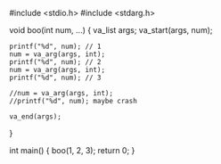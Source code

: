 #include <stdio.h>
#include <stdarg.h>

void boo(int num, ...)
{
    va_list args;
    va_start(args, num);
    
    printf("%d", num); // 1
    num = va_arg(args, int);
    printf("%d", num); // 2
    num = va_arg(args, int);
    printf("%d", num); // 3
    
    //num = va_arg(args, int);
    //printf("%d", num); maybe crash
    
    va_end(args);
}

int main()
{
    boo(1, 2, 3);
    return 0;
}
